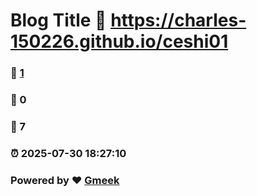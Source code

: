 # Blog Title :link: https://charles-150226.github.io/ceshi01 
### :page_facing_up: [1](https://charles-150226.github.io/ceshi01/tag.html) 
### :speech_balloon: 0 
### :hibiscus: 7 
### :alarm_clock: 2025-07-30 18:27:10 
### Powered by :heart: [Gmeek](https://github.com/Meekdai/Gmeek)
